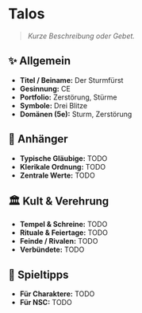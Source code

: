 # Talos

> *Kurze Beschreibung oder Gebet.*

## ✨ Allgemein
- **Titel / Beiname:** Der Sturmfürst
- **Gesinnung:** CE
- **Portfolio:** Zerstörung, Stürme
- **Symbole:** Drei Blitze
- **Domänen (5e):** Sturm, Zerstörung

## 🙏 Anhänger
- **Typische Gläubige:** TODO
- **Klerikale Ordnung:** TODO
- **Zentrale Werte:** TODO

## 🏛️ Kult & Verehrung
- **Tempel & Schreine:** TODO
- **Rituale & Feiertage:** TODO
- **Feinde / Rivalen:** TODO
- **Verbündete:** TODO

## 📖 Spieltipps
- **Für Charaktere:** TODO
- **Für NSC:** TODO
